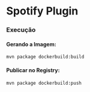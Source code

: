 # Spotify Plugin

### Execução

#### Gerando a Imagem:

```
mvn package dockerbuild:build
```

#### Publicar no Registry:

```
mvn package dockerbuild:push
```